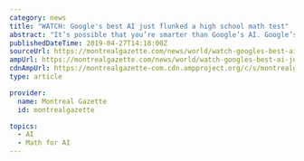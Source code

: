 ```yaml
---
category: news
title: "WATCH: Google's best AI just flunked a high school math test"
abstract: "It’s possible that you’re smarter than Google’s AI. Google’s DeepMind AI was given a math test mean for 16-year-old high school students. And while the AI was trained in high school algebra and calculus, it still managed to fail the test."
publishedDateTime: 2019-04-27T14:18:00Z
sourceUrl: https://montrealgazette.com/news/world/watch-googles-best-ai-just-flunked-a-high-school-math-test/wcm/051549cf-2396-4ce1-9892-3f7647bfc612
ampUrl: https://montrealgazette.com/news/world/watch-googles-best-ai-just-flunked-a-high-school-math-test/wcm/051549cf-2396-4ce1-9892-3f7647bfc612/amp
cdnAmpUrl: https://montrealgazette-com.cdn.ampproject.org/c/s/montrealgazette.com/news/world/watch-googles-best-ai-just-flunked-a-high-school-math-test/wcm/051549cf-2396-4ce1-9892-3f7647bfc612/amp
type: article

provider:
  name: Montreal Gazette
  id: montrealgazette

topics:
  - AI
  - Math for AI
---
```

